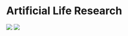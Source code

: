 # Artificial Life Research

[![](https://github.com/kenticent9/artificial-life-research/blob/main/images/intro_presn.png)](https://docs.google.com/presentation/d/1qDL7AiJtFkUmcjZ7NA7DvNNrfywmxxwxSJHwM387u4A/edit?usp=sharing)
[![](https://github.com/kenticent9/artificial-life-research/blob/main/images/presn2.png)](https://docs.google.com/presentation/d/1r4cJhRpFt6cJQmNncqZR4bpDVtmJQbvl6Ftx1sBeCO4/edit?usp=sharing)
